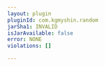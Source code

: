 ```yaml
---
layout: plugin
pluginId: com.kgmyshin.random
jarSha1: INVALID
isJarAvailable: false
error: NONE
violations: []

---
```

